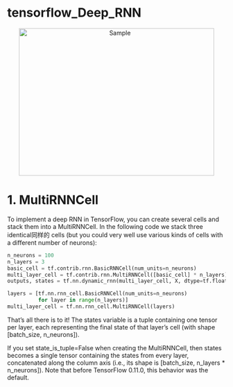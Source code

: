 # tensorflow_Deep_RNN

<p align="center">
    <img src="https://i.loli.net/2019/01/12/5c39ada0dfd82.png" alt="Sample"  width="450" height="340">
</p>

# 1. MultiRNNCell
To implement a deep RNN in TensorFlow, you can create several cells and stack them into a MultiRNNCell. In the following code we stack three identical同样的 cells (but you could very well use various kinds of cells with a different number of neurons):

```python
n_neurons = 100
n_layers = 3
basic_cell = tf.contrib.rnn.BasicRNNCell(num_units=n_neurons)
multi_layer_cell = tf.contrib.rnn.MultiRNNCell([basic_cell] * n_layers)
outputs, states = tf.nn.dynamic_rnn(multi_layer_cell, X, dtype=tf.float32)
```
```python
layers = [tf.nn.rnn_cell.BasicRNNCell(num_units=n_neurons)
          for layer in range(n_layers)]
multi_layer_cell = tf.nn.rnn_cell.MultiRNNCell(layers)
```

That’s all there is to it! The states variable is a tuple containing one tensor per layer, each representing the final state of that layer’s cell (with shape [batch_size, n_neurons]). 

If you set state_is_tuple=False when creating the MultiRNNCell, then states becomes a single tensor containing the states from every layer, concatenated along the column axis (i.e., its shape is [batch_size, n_layers * n_neurons]). Note that before TensorFlow 0.11.0, this behavior was the default.
